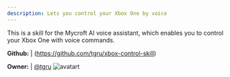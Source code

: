 ```yaml
---
description: Lets you control your Xbox One by voice
---
```

This is a skill for the Mycroft AI voice assistant, which enables you to control your Xbox One with voice commands.

**Github:** | (https://github.com/tgru/xbox-control-skill)

**Owner:** | [@tgru](https://github.com/tgru) ![avatart](https://avatars0.githubusercontent.com/u/21686590?v=4)


